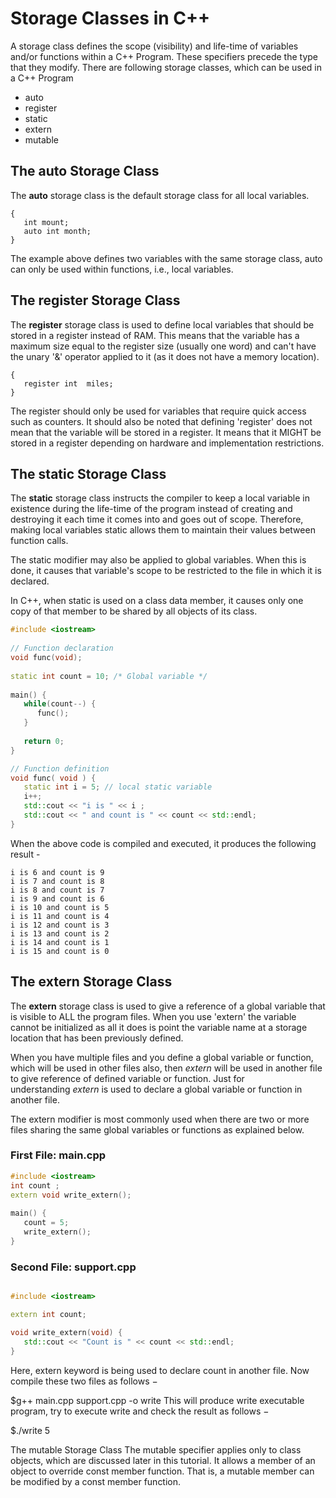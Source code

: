 Storage Classes in C++
======================

A storage class defines the scope (visibility) and life-time of variables and/or functions within a C++ Program. These specifiers precede the type that they modify. There are following storage classes, which can be used in a C++ Program

- auto
- register
- static
- extern
- mutable

The auto Storage Class
----------------------

The **auto** storage class is the default storage class for all local variables.

```
{
   int mount;
   auto int month;
}
```

The example above defines two variables with the same storage class, auto can only be used within functions, i.e., local variables.

The register Storage Class
--------------------------

The **register** storage class is used to define local variables that should be stored in a register instead of RAM. This means that the variable has a maximum size equal to the register size (usually one word) and can't have the unary '&' operator applied to it (as it does not have a memory location).

```
{
   register int  miles;
}

```

The register should only be used for variables that require quick access such as counters. It should also be noted that defining 'register' does not mean that the variable will be stored in a register. It means that it MIGHT be stored in a register depending on hardware and implementation restrictions.

The static Storage Class
------------------------

The **static** storage class instructs the compiler to keep a local variable in existence during the life-time of the program instead of creating and destroying it each time it comes into and goes out of scope. Therefore, making local variables static allows them to maintain their values between function calls.

The static modifier may also be applied to global variables. When this is done, it causes that variable's scope to be restricted to the file in which it is declared.

In C++, when static is used on a class data member, it causes only one copy of that member to be shared by all objects of its class.

```c++
#include <iostream>
 
// Function declaration
void func(void);
 
static int count = 10; /* Global variable */
 
main() {
   while(count--) {
      func();
   }
   
   return 0;
}

// Function definition
void func( void ) {
   static int i = 5; // local static variable
   i++;
   std::cout << "i is " << i ;
   std::cout << " and count is " << count << std::endl;
}

```
When the above code is compiled and executed, it produces the following result -

```
i is 6 and count is 9
i is 7 and count is 8
i is 8 and count is 7
i is 9 and count is 6
i is 10 and count is 5
i is 11 and count is 4
i is 12 and count is 3
i is 13 and count is 2
i is 14 and count is 1
i is 15 and count is 0

```

The extern Storage Class
------------------------

The **extern** storage class is used to give a reference of a global variable that is visible to ALL the program files. When you use 'extern' the variable cannot be initialized as all it does is point the variable name at a storage location that has been previously defined.

When you have multiple files and you define a global variable or function, which will be used in other files also, then *extern* will be used in another file to give reference of defined variable or function. Just for understanding *extern* is used to declare a global variable or function in another file.

The extern modifier is most commonly used when there are two or more files sharing the same global variables or functions as explained below.

### First File: main.cpp

```cpp
#include <iostream>
int count ;
extern void write_extern();
 
main() {
   count = 5;
   write_extern();
}
```

### Second File: support.cpp

```cpp

#include <iostream>

extern int count;

void write_extern(void) {
   std::cout << "Count is " << count << std::endl;
}

```

Here, extern keyword is being used to declare count in another file. Now compile these two files as follows −

$g++ main.cpp support.cpp -o write
This will produce write executable program, try to execute write and check the result as follows −

$./write
5

The mutable Storage Class
The mutable specifier applies only to class objects, which are discussed later in this tutorial. It allows a member of an object to override const member function. That is, a mutable member can be modified by a const member function.